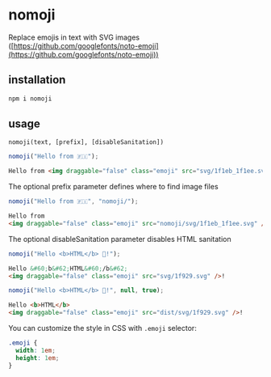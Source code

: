 # nomoji

Replace emojis in text with SVG images ([https://github.com/googlefonts/noto-emoji](https://github.com/googlefonts/noto-emoji))

## installation

```bash
npm i nomoji
```

## usage

`nomoji(text, [prefix], [disableSanitation])`

```js
nomoji("Hello from 🇫🇮");
```

```html
Hello from <img draggable="false" class="emoji" src="svg/1f1eb_1f1ee.svg" />
```

The optional prefix parameter defines where to find image files

```js
nomoji("Hello from 🇫🇮", "nomoji/");
```

```html
Hello from
<img draggable="false" class="emoji" src="nomoji/svg/1f1eb_1f1ee.svg" />
```

The optional disableSanitation parameter disables HTML sanitation

```js
nomoji("Hello <b>HTML</b> 🤩!");
```

```html
Hello &#60;b&#62;HTML&#60;/b&#62;
<img draggable="false" class="emoji" src="svg/1f929.svg" />!
```

```js
nomoji("Hello <b>HTML</b> 🤩!", null, true);
```

```html
Hello <b>HTML</b>
<img draggable="false" class="emoji" src="dist/svg/1f929.svg" />!
```

You can customize the style in CSS with `.emoji` selector:
```css
.emoji {
  width: 1em;
  height: 1em;
}
```
